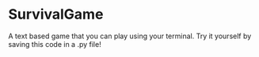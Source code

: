 # SurvivalGame
A text based game that you can play using your terminal. Try it yourself by saving this code in a .py file!
